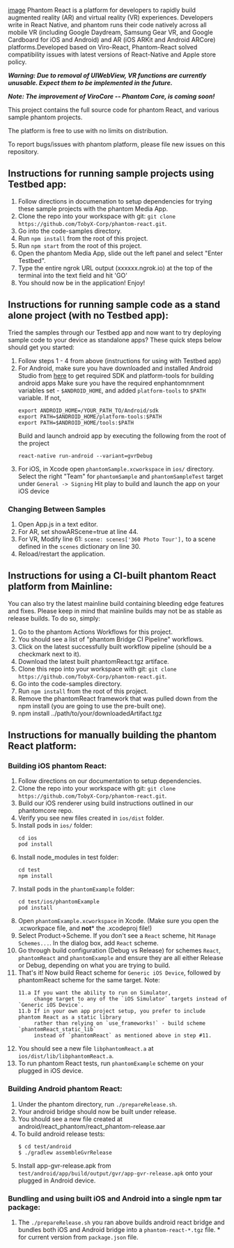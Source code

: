 [image](https://github.com/TobyX-Corp/phantom-react/tree/master/docs/_images/logo-full-transparent.png)
Phantom React is a platform for developers to rapidly build augmented reality (AR) and virtual reality (VR) experiences. Developers write in React Native, and phantom runs their code natively across all mobile VR (including Google Daydream, Samsung Gear VR, and Google Cardboard for iOS and Android) and AR (iOS ARKit and Android ARCore) platforms.Developed based on Viro-React, Phantom-React solved compatibility issues with latest versions of React-Native and Apple store policy.

**_Warning: Due to removal of UIWebView, VR functions are currently unusable. Expect them to be implemented in the future._**

**_Note: The improvement of ViroCore -- Phantom Core, is coming soon!_**

This project contains the full source code for phantom React, and various sample phantom projects.

The platform is free to use with no limits on distribution.

To report bugs/issues with phantom platform, please file new issues on this repository.

## Instructions for running sample projects using Testbed app:

1. Follow directions in documenation to setup dependencies for trying these sample projects with the phantom Media App.
2. Clone the repo into your workspace with git: `git clone https://github.com/TobyX-Corp/phantom-react.git`.
3. Go into the code-samples directory.
4. Run `npm install` from the root of this project.
5. Run `npm start` from the root of this project.
6. Open the phantom Media App, slide out the left panel and select "Enter Testbed".
7. Type the entire ngrok URL output (xxxxxx.ngrok.io) at the top of the terminal into the text field and hit 'GO'
8. You should now be in the application! Enjoy!

## Instructions for running sample code as a stand alone project (with no Testbed app):
Tried the samples through our Testbed app and now want to try deploying sample code to your device as standalone apps? These quick steps below should get you started:
1. Follow steps 1 - 4 from above (instructions for using with Testbed app)
2. For Android, make sure you have downloaded and installed Android Studio from [here](https://developer.android.com/studio/install) to get required SDK and platform-tools for building android apps
    Make sure you have the required enphantomnment variables set - `$ANDROID_HOME`, and added `platform-tools` to `$PATH` variable. If not,
    ```
    export ANDROID_HOME=/YOUR_PATH_TO/Android/sdk
    export PATH=$ANDROID_HOME/platform-tools:$PATH
    export PATH=$ANDROID_HOME/tools:$PATH
    ```
    Build and launch android app by executing the following from the root of the project
    ```
    react-native run-android --variant=gvrDebug
    ```
3. For iOS, in Xcode open `phantomSample.xcworkspace` in `ios/` directory.
    Select the right "Team" for `phantomSample` and `phantomSampleTest` target under `General -> Signing`
    Hit play to build and launch the app on your iOS device

### Changing Between Samples

1. Open App.js in a text editor.
2. For AR, set showARScene=true at line 44.
3. For VR, Modify line 61: `scene: scenes['360 Photo Tour'],` to a scene defined in the `scenes` dictionary on line 30.
3. Reload/restart the application.

## Instructions for using a CI-built phantom React platform from Mainline:
You can also try the latest mainline build containing bleeding edge features and fixes. Please keep in mind that mainline builds may not be as stable as release builds. To do so, simply:

1. Go to the phantom Actions Workflows for this project.
2. You should see a list of "phantom Bridge CI Pipeline" workflows.
3. Click on the latest successfully built workflow pipeline (should be a checkmark next to it).
4. Download the latest built phantomReact.tgz artiface.
4. Clone this repo into your workspace with git: `git clone https://github.com/TobyX-Corp/phantom-react.git`.
5. Go into the code-samples directory.
6. Run `npm install` from the root of this project. 
7. Remove the phantomReact framework that was pulled down from the npm install (you are going to use the pre-built one).
8. npm install ../path/to/your/downloadedArtifact.tgz

## Instructions for manually building the phantom React platform:

### Building iOS phantom React:

1. Follow directions on our documentation to setup dependencies.
2. Clone the repo into your workspace with git: `git clone https://github.com/TobyX-Corp/phantom-react.git`.
3. Build our iOS renderer using build instructions outlined in our phantomcore repo.
4. Verify you see new files created in `ios/dist` folder.
5. Install pods in `ios/` folder:
   ```
   cd ios
   pod install
   ```
6. Install node_modules in test folder:
   ```
   cd test
   npm install
   ```
7. Install pods in the `phantomExample` folder:
   ```
   cd test/ios/phantomExample
   pod install
   ```
8. Open `phantomExample.xcworkspace` in Xcode. (Make sure you open the .xcworkpace file, and **not*** the .xcodeproj file!)
9. Select Product->Scheme. If you don't see a `React` scheme, hit `Manage Schemes...`. In the dialog box, add `React` scheme.
10. Go through build configuration (Debug vs Release) for schemes `React`, `phantomReact` and `phantomExample` and ensure they are all either Release or Debug, depending on what you are trying to build.
11. That's it! Now build React scheme for `Generic iOS Device`, followed by phantomReact scheme for the same target.
Note:
    ```
    11.a If you want the ability to run on Simulator, 
         change target to any of the `iOS Simulator` targets instead of `Generic iOS Device`. 
    11.b If in your own app project setup, you prefer to include phantom React as a static library 
         rather than relying on `use_frameworks!` - build scheme `phantomReact_static_lib` 
         instead of `phantomReact` as mentioned above in step #11. 
    ```
12. You should see a new file `libphantomReact.a` at `ios/dist/lib/libphantomReact.a`.
13. To run phantom React tests, run `phantomExample` scheme on your plugged in iOS device.

### Building Android phantom React:
1. Under the phantom directory, run `./prepareRelease.sh`.
2. Your android bridge should now be built under release.
3. You should see a new file created at android/react_phantom/react_phantom-release.aar
4. To build android release tests:
   ```
   $ cd test/android
   $ ./gradlew assembleGvrRelease
   ```
5. Install app-gvr-release.apk from `test/android/app/build/output/gvr/app-gvr-release.apk` onto your plugged in Android device.


### Bundling and using built iOS and Android into a single npm tar package:
1. The `./prepareRelease.sh` you ran above builds android react bridge and bundles both iOS and Android bridge into a `phantom-react-*.tgz` file. * for current version from `package.json` file.
